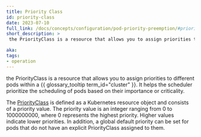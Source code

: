 ```yaml
---
title: Priority Class
id: priority-class
date: 2023-07-10
full_link: /docs/concepts/configuration/pod-priority-preemption/#priorityclass
short_description: >
 the PriorityClass is a resource that allows you to assign priorities to different pods within a cluster It helps the scheduler prioritize the scheduling of pods based on their importance or criticality.

aka:
tags:
- operation
---
```

 the PriorityClass is a resource that allows you to assign priorities to different pods within a     {{ glossary_tooltip term_id="cluster" }}. It helps the scheduler prioritize the scheduling of pods based on their importance or criticality.



<!--more-->

The [PriorityClass](/docs/concepts/scheduling-eviction/pod-priority-preemption/#priorityClass) is defined as a Kubernetes resource object and consists of a priority value. The priority value is an integer ranging from 0 to 1000000000, where 0 represents the highest priority. Higher values indicate lower priorities. In addition, a global default priority can be set for pods that do not have an explicit PriorityClass assigned to them.







 

 